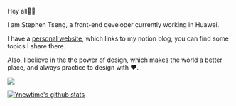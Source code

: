 Hey all👋🏼 

I am Stephen Tseng, a front-end developer currently working in Huawei.

I have a [personal website](https://www.ynewtime.com), which links to my notion blog, you can find some topics I share there.

Also, I believe in the the power of design, which makes the world a better place, and always practice to design with ❤️.

![](https://visitor-badge.glitch.me/badge?page_id=ynewtime.ynewtime)

[![Ynewtime's github stats](https://github-readme-stats.vercel.app/api?username=Ynewtime)](https://github.com/Ynewtime/)
